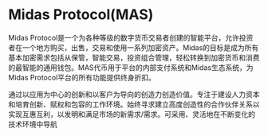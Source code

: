 # 

# Midas Protocol(MAS)

Midas Protocol是一个为各种等级的数字货币交易者创建的智能平台，允许投资者在一个地方购买，出售，交易和使用一系列加密资产。Midas的目标是成为所有基本加密需求包括从保管，智能交易，投资组合管理，轻松转换到加密货币和消费的最智能的通用钱包。MAS代币用于平台的内部支付系统和Midas生态系统，为Midas Protocol平台的所有功能提供终身折扣。

通过以应用为中心的创新和以客户为导向的创造力创造价值。专注于建设人力资本和培育创新、赋权和包容的工作环境。始终寻求建立高度创造性的合作伙伴关系以实现互惠互利，以发明和满足市场的新需求/需求。可采用、灵活地在不断变化的技术环境中导航

